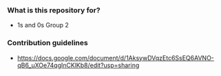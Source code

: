### What is this repository for? ###

* 1s and 0s Group 2

### Contribution guidelines ###

* https://docs.google.com/document/d/1AksywDVqzEtc6SsEQ6AVNO-qB6_uXOe74qgInCKlKb8/edit?usp=sharing